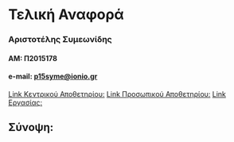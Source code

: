 # Τελική Αναφορά

### Αριστοτέλης Συμεωνίδης
#### ΑΜ: Π2015178
#### e-mail: p15syme@ionio.gr


[Link Κεντρικού Αποθετηρίου:](https://github.com/ioniodi/D3js-uk-political-donations)
[Link Προσωπικού Αποθετηρίου:](https://github.com/p15syme/D3js-uk-political-donations)
[Link Εργασίας:](https://p15syme.github.io/D3js-uk-political-donations/)

## Σύνοψη:

